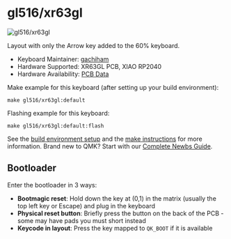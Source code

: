 # gl516/xr63gl

![gl516/xr63gl](https://cdn-ak.f.st-hatena.com/images/fotolife/g/gachiham/20221211/20221211132634.jpg)

Layout with only the Arrow key added to the 60% keyboard.

* Keyboard Maintainer: [gachiham](https://github.com/gachiham)
* Hardware Supported: XR63GL PCB, XIAO RP2040
* Hardware Availability: [PCB Data](https://github.com/gachiham/XR63GL)

Make example for this keyboard (after setting up your build environment):

    make gl516/xr63gl:default

Flashing example for this keyboard:

    make gl516/xr63gl:default:flash

See the [build environment setup](https://docs.qmk.fm/#/getting_started_build_tools) and the [make instructions](https://docs.qmk.fm/#/getting_started_make_guide) for more information. Brand new to QMK? Start with our [Complete Newbs Guide](https://docs.qmk.fm/#/newbs).

## Bootloader

Enter the bootloader in 3 ways:

* **Bootmagic reset**: Hold down the key at (0,1) in the matrix (usually the top left key or Escape) and plug in the keyboard
* **Physical reset button**: Briefly press the button on the back of the PCB - some may have pads you must short instead
* **Keycode in layout**: Press the key mapped to `QK_BOOT` if it is available
